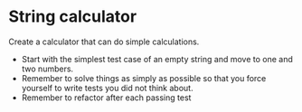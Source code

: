 # String calculator

Create a calculator that can do simple calculations.

* Start with the simplest test case of an empty string and move to one and two numbers.
* Remember to solve things as simply as possible so that you force yourself to write tests you did not think about.
* Remember to refactor after each passing test
